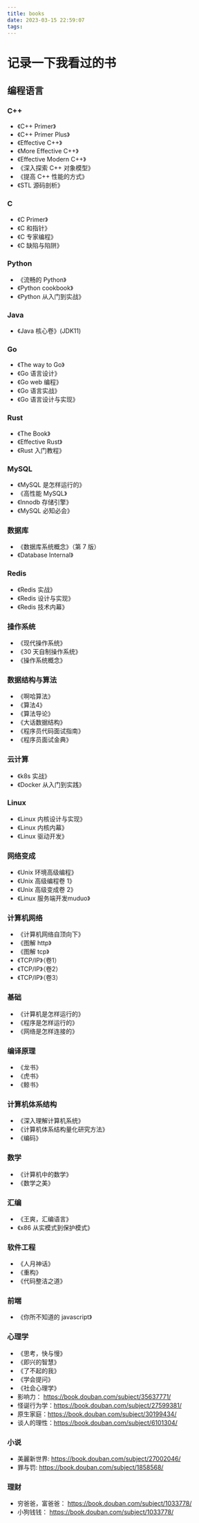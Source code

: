 ```yaml
---
title: books
date: 2023-03-15 22:59:07
tags:
---
```


# 记录一下我看过的书

## 编程语言

### C++

- 《C++ Primer》
- 《C++ Primer Plus》
- 《Effective C++》
- 《More Effective C++》
- 《Effective Modern C++》
- 《深入探索 C++ 对象模型》
- 《提高 C++ 性能的方式》
- 《STL 源码剖析》

### C

- 《C Primer》
- 《C 和指针》
- 《C 专家编程》
- 《C 缺陷与陷阱》

### Python

- 《流畅的 Python》
- 《Python cookbook》
- 《Python 从入门到实战》

### Java

- 《Java 核心卷》(JDK11)

### Go

- 《The way to Go》
- 《Go 语言设计》
- 《Go web 编程》
- 《Go 语言实战》
- 《Go 语言设计与实现》

### Rust

- 《The Book》
- 《Effective Rust》
- 《Rust 入门教程》

### MySQL

- 《MySQL 是怎样运行的》
- 《高性能 MySQL》
- 《Innodb 存储引擎》
- 《MySQL 必知必会》

### 数据库

- 《数据库系统概念》（第 7 版）
- 《Database Internal》

### Redis

- 《Redis 实战》
- 《Redis 设计与实现》
- 《Redis 技术内幕》

### 操作系统

- 《现代操作系统》
- 《30 天自制操作系统》
- 《操作系统概念》

### 数据结构与算法

- 《啊哈算法》
- 《算法4》
- 《算法导论》
- 《大话数据结构》
- 《程序员代码面试指南》
- 《程序员面试金典》

### 云计算

- 《k8s 实战》
- 《Docker 从入门到实践》

### Linux

- 《Linux 内核设计与实现》
- 《Linux 内核内幕》
- 《Linux 驱动开发》

### 网络变成

- 《Unix 环境高级编程》
- 《Unix 高级编程卷 1》
- 《Unix 高级变成卷 2》
- 《Linux 服务端开发muduo》

### 计算机网络

- 《计算机网络自顶向下》
- 《图解 http》
- 《图解 tcp》
- 《TCP/IP》（卷1）
- 《TCP/IP》（卷2）
- 《TCP/IP》（卷3）

### 基础

- 《计算机是怎样运行的》
- 《程序是怎样运行的》
- 《网络是怎样连接的》

### 编译原理

- 《龙书》
- 《虎书》
- 《鲸书》

### 计算机体系结构

- 《深入理解计算机系统》
- 《计算机体系结构量化研究方法》
- 《编码》

### 数学

- 《计算机中的数学》
- 《数学之美》

### 汇编

- 《王爽，汇编语言》
- 《x86 从实模式到保护模式》

### 软件工程

- 《人月神话》
- 《重构》
- 《代码整洁之道》

### 前端
- 《你所不知道的 javascript》

### 心理学
- 《思考，快与慢》
- 《即兴的智慧》
- 《了不起的我》
- 《学会提问》
- 《社会心理学》
- 影响力： https://book.douban.com/subject/35637771/
- 怪诞行为学：https://book.douban.com/subject/27599381/
- 原生家庭：https://book.douban.com/subject/30199434/
- 谈人的理性：https://book.douban.com/subject/6101304/

### 小说
- 美麗新世界: https://book.douban.com/subject/27002046/
- 罪与罚: https://book.douban.com/subject/1858568/

### 理财
- 穷爸爸，富爸爸： https://book.douban.com/subject/1033778/
- 小狗钱钱： https://book.douban.com/subject/1033778/
